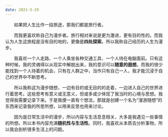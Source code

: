 ```yaml
---
date: 2021-5-29
---
```


　　如果把人生比作一段旅途，那我们都是旅行者。

　　而我更喜欢称自己为漫步者。旅行相对来说是更为激进，更有目的性的。而我认为人生这旅程是没有目的地的，更像是**四处探索**。所以我称自己经历的人生为漫步。

　　我喜欢一个人走路、一个人乘坐各种交通工具、一个人待在电脑面前。只有这种时候，我的灵魂得以从现实中解脱出来，我的意识可以**随意的遐想**。而我的很少能找到一个人待着的机会，只有在人群之中，当作只有自己一人，我才能沉浸于自己的世界中不断思考。

　　所以我称这为漫步随想，一边有目的或无目的的走着，一边进入自己的世界进行着思考。这些思考有意义或无意义，但或多或少体现了我当时的心境与思想。我觉得我需要记录下来。于是我便一直有个想法，那就是创建一个名为“漫游随想”的东西来记录我的所思所想，以用来反思也用来讨论。

　　因为是日常生活中的漫步，所以内容与生活息息相关，大多是我遇见一些事情的所想。所以本书内容充满**随机性与生活性**。同时，我喜欢从本质去分析事物，所以我会剖析很多生活上的问题。
